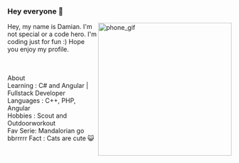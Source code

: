 ### Hey everyone 👋
<img align="right" src="https://media.tenor.com/images/c50ca435dffdb837914e7cb32c1e7edf/tenor.gif" alt="phone_gif" width="auto" height="300">

Hey, my name is Damian. I'm not special or a code hero. I'm coding just for fun :) Hope you enjoy my profile.


<br><br>
About <br>
 Learning : C# and Angular | Fullstack Developer <br>
 Languages : C++, PHP, Angular <br>
 Hobbies : Scout and Outdoorworkout<br>
 Fav Serie: Mandalorian go bbrrrrr
 Fact : Cats are cute 😺<br>
 
 
